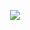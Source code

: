 <p align="center">
  <img src="https://github.com/Hex-Toys/.github/assets/68435861/93b72429-0626-4226-8e9c-0371409a09db" />
</p>

